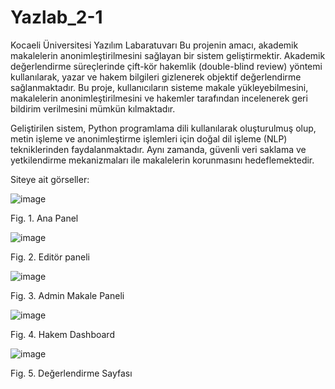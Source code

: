 # Yazlab_2-1
 Kocaeli Üniversitesi Yazılım Labaratuvarı 
Bu projenin amacı, akademik makalelerin anonimleştirilmesini sağlayan bir sistem geliştirmektir. 
Akademik değerlendirme süreçlerinde çift-kör hakemlik (double-blind review) yöntemi kullanılarak, 
yazar ve hakem bilgileri gizlenerek objektif değerlendirme sağlanmaktadır. Bu proje, kullanıcıların
sisteme makale yükleyebilmesini, makalelerin anonimleştirilmesini ve hakemler tarafından incelenerek
geri bildirim verilmesini mümkün kılmaktadır.

Geliştirilen sistem, Python programlama dili kullanılarak oluşturulmuş olup, metin işleme ve 
anonimleştirme işlemleri için doğal dil işleme (NLP) tekniklerinden faydalanmaktadır. Aynı zamanda, 
güvenli veri saklama ve yetkilendirme mekanizmaları ile makalelerin korunmasını hedeflemektedir.

Siteye ait görseller:


![image](https://github.com/user-attachments/assets/68cb2036-23c6-455a-abaa-9cb67b72be10)

Fig. 1. Ana Panel


![image](https://github.com/user-attachments/assets/d01f85a8-68ae-45c7-8cdb-380a4ea05328)


Fig. 2. Editör paneli


![image](https://github.com/user-attachments/assets/777f2741-e062-4b36-8d39-fc25d6065611)

Fig. 3. Admin Makale Paneli

![image](https://github.com/user-attachments/assets/e1746c65-51e7-49df-b24c-b78079ed064c)

 
Fig. 4. Hakem Dashboard


![image](https://github.com/user-attachments/assets/64d284af-f4a2-4890-b845-5837abfd54ec)

Fig. 5. Değerlendirme Sayfası
